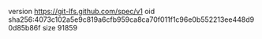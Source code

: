 version https://git-lfs.github.com/spec/v1
oid sha256:4073c102a5e9c819a6cfb959ca8ca70f011f1c96e0b552213ee448d90d85b86f
size 91859
